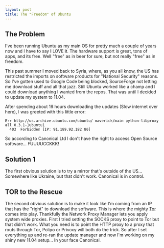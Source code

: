 ```yaml
---
layout: post
title: The "Freedom" of Ubuntu
---
```


## The Problem

I've been running Ubuntu as my main OS for pretty much a couple of years now and I have to say I LOVE it. The hardware support is great, tons of apps, and its free. Well "free" as in beer for sure, but not really "free" as in freedom.

This past summer I moved back to Syria, where, as you all know, the US has restricted the imports on software products for "National Security" reasons. So I've gotten used to Google Code being blocked, SourceForge not letting me download stuff and all that jazz. Still Ubuntu worked like a champ and I could download anything I wanted from the repos. That was until I decided to update my system to 11.04.

<!--more-->

After spending about 16 hours downloading the updates (Slow internet over here), I was greeted with this little error:

```
Err http://us.archive.ubuntu.com/ubuntu/ maverick/main python-libproxy all 0.3.1-1ubuntu1
  403  Forbidden [IP: 91.189.92.182 80]

```

So according to Canonical Ltd I don't have the right to access Open Source software... FUUUUCCKKK!

## Solution 1

The first obvious solution is to try a mirror that's outside of the US... Somewhere like Ukraine, but that didn't work. Canonical is in control.

## TOR to the Rescue

The second obvious solution is to make it look like I'm coming from an IP that has the "right" to download the software. This is where the mighty [Tor](https://www.torproject.org/) comes into play. Thankfully the Network Proxy Manager lets you apply system wide proxies. First I tried setting the SOCKS proxy to point to Tor but that didn't work. What you need is to point the HTTP proxy to a proxy that routs through Tor, Polipo or Privoxy will both do the trick. So after I set everything up and re-ran the update manager and now I'm working on my shiny new 11.04 setup... In your face Canonical.


